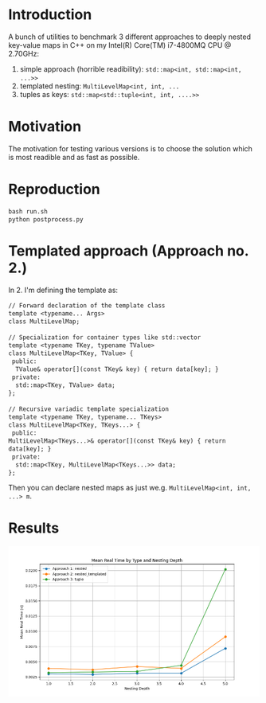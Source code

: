 
# Introduction

A bunch of utilities to benchmark 3 different approaches to deeply nested key-value maps in C++ on my Intel(R) Core(TM) i7-4800MQ CPU @ 2.70GHz:
 1. simple approach (horrible readibility): `std::map<int, std::map<int, ...>>`
 2. templated nesting: `MultiLevelMap<int, int, ...`
 3. tuples as keys: `std::map<std::tuple<int, int, ....>>`

# Motivation

The motivation for testing various versions is to choose the solution which is most readible and as fast as possible.

# Reproduction

```
bash run.sh
python postprocess.py
```

# Templated approach (Approach no. 2.)

In 2. I'm defining the template as:
```
// Forward declaration of the template class
template <typename... Args>
class MultiLevelMap;

// Specialization for container types like std::vector
template <typename TKey, typename TValue>
class MultiLevelMap<TKey, TValue> {
 public:
  TValue& operator[](const TKey& key) { return data[key]; }
 private:
  std::map<TKey, TValue> data;
};

// Recursive variadic template specialization
template <typename TKey, typename... TKeys>
class MultiLevelMap<TKey, TKeys...> {
 public:
MultiLevelMap<TKeys...>& operator[](const TKey& key) { return data[key]; }
 private:
  std::map<TKey, MultiLevelMap<TKeys...>> data;
};
```

Then you can declare nested maps as just we.g. `MultiLevelMap<int, int, ...> m`.

# Results

![](postprocess.png)

